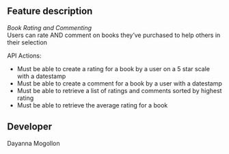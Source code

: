 ## Feature description

*Book Rating and Commenting*\
Users can rate AND comment on books they’ve purchased to help others in their selection

API Actions:
-	Must be able to create a rating for a book by a user on a 5 star scale with a datestamp
-	Must be able to create a comment for a book by a user with a datestamp
-	Must be able to retrieve a list of ratings and comments sorted by highest rating
-	Must be able to retrieve the average rating for a book


## Developer
Dayanna Mogollon
